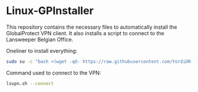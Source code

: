 # Linux-GPInstaller
This repository contains the necessary files to automatically install the GlobalProtect VPN client. It also installs a script to connect to the Lansweeper Belgian Office.

Oneliner to install everything:
```bash
sudo su -c "bash <(wget -qO- https://raw.githubusercontent.com/YordiDR-LS/Linux-GPInstaller/master/install-GP.sh)" root
``` 

Command used to connect to the VPN:
```bash
lsvpn.sh --connect
``` 
